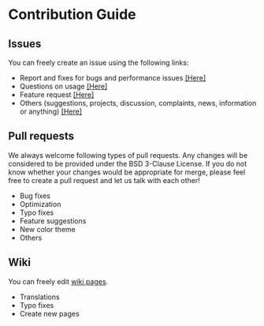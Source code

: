 # Contribution Guide

## Issues

You can freely create an issue using the following links:

- Report and fixes for bugs and performance issues [[Here]](https://github.com/akinomyoga/ble.sh/issues/new?template=bug_report.md)
- Questions on usage [[Here]](https://github.com/akinomyoga/ble.sh/issues/new?template=feature_request.md)
- Feature request [[Here]](https://github.com/akinomyoga/ble.sh/issues/new?template=help.md)
- Others (suggestions, projects, discussion, complaints, news, information or anything) [[Here]](https://github.com/akinomyoga/ble.sh/issues/new?template=free_style.md)

## Pull requests

We always welcome following types of pull requests. Any changes will be considered to be provided under the BSD 3-Clause License.
If you do not know whether your changes would be appropriate for merge, please feel free to create a pull request and let us talk with each other!

- Bug fixes
- Optimization
- Typo fixes
- Feature suggestions
- New color theme
- Others

## Wiki

You can freely edit [wiki pages](https://github.com/akinomyoga/ble.sh/wiki).

- Translations
- Typo fixes
- Create new pages
